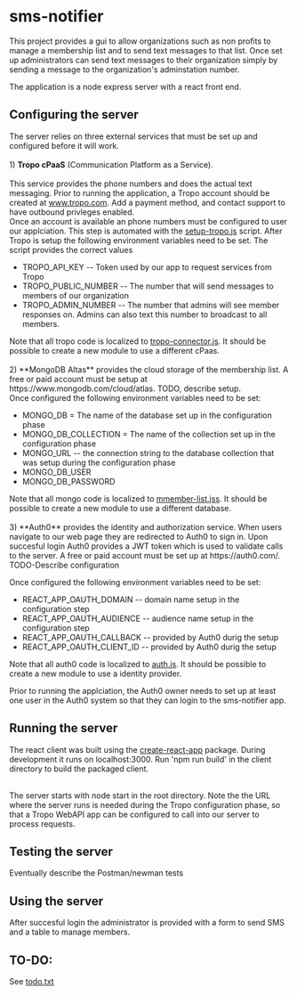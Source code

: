 # sms-notifier

This project provides a gui to allow organizations such as non profits to manage a membership list and to send text messages to that list.  Once set up administrators can send text messages to their organization simply by sending a message to the organization's adminstation number.

The application is a node express server with a react front end.

## Configuring the server

The server relies on three external services that must be set up and configured before it will work.<br>
<br> 1) **Tropo cPaaS** (Communication Platform as a Service).   
<br> This service provides the phone numbers and does the actual text messaging.   Prior to running the application, a Tropo account should be created at www.tropo.com.  Add a payment method, and contact support to have outbound privleges enabled.
<br> Once an account is available an phone numbers must be configured to user our applciation.   This step is automated with the <a href='./scripts/setup-tropo.js'> setup-tropo.js</a> script.   After Tropo is setup the following environment variables need to be set.  The script provides the correct values
<ul>
<li>TROPO_API_KEY -- Token used by our app to request services from Tropo
<li>TROPO_PUBLIC_NUMBER -- The number that will send messages to members of our organization
<li>TROPO_ADMIN_NUMBER -- The number that admins will see member responses on.  Admins can also text this number to broadcast to all members.
</ul>
Note that all tropo code is localized to <a href='./tropo-connector.js'>tropo-connector.js</a>.   It should be possible to create a new module to use a different cPaas.<br>

<br>
2) **MongoDB Altas** provides the cloud storage of the membership list.  A free or paid account must be setup at https://www.mongodb.com/cloud/atlas.  TODO, describe setup.  
<br>Once configured the following environment variables need to be set:
<ul>
<li>MONGO_DB = The name of the database set up in the configuration phase
<li>MONGO_DB_COLLECTION = The name of the collection set up in the configuration phase
<li>MONGO_URL -- the connection string to the database collection that was setup during the configuration phase
<li>MONGO_DB_USER 
<li>MONGO_DB_PASSWORD
</ul>
Note that all mongo code is localized to <a href='./member-list.js'>mmember-list.jss</a>.   It should be possible to create a new module to use a different database.<br>

<br>
3) **Auth0** provides the identity and authorization service.   When users navigate to our web page they are redirected to Auth0 to sign in.   Upon succesful login Auth0 provides a JWT token which is used to validate calls to the server.   A free or paid account must be set up at https://auth0.com/.   TODO-Describe configuration<br>

Once configured the following environment variables need to be set:
<ul>
<li>REACT_APP_OAUTH_DOMAIN -- domain name setup in the configuration step
<li>REACT_APP_OAUTH_AUDIENCE -- audience name setup in the configuration step
<li>REACT_APP_OAUTH_CALLBACK -- provided by Auth0 durig the setup
<li>REACT_APP_OAUTH_CLIENT_ID -- provided by Auth0 durig the setup
</ul>
Note that all auth0 code is localized to <a href='./client/src/auth.js'>auth.js</a>.   It should be possible to create a new module to use a identity provider.<br>

Prior to running the applciation, the Auth0 owner needs to set up at least one user in the Auth0 system so that they can login to the sms-notifier app.

## Running the server

The react client was built using the <a href='https://github.com/facebookincubator/create-react-app'>create-react-app</a> package.   During development it runs on localhost:3000.  Run 'npm run build' in the client directory to build the packaged client.

<br>The server starts with node start in the root directory.  Note the the URL where the server runs is needed during the Tropo configuration phase, so that a Tropo WebAPI app can be configured to call into our server to process requests.

## Testing the server

Eventually describe the Postman/newman tests

## Using the server

After succesful login the administrator is provided with a form to send SMS and a table to manage members.

## TO-DO:

See <a href='./todo.txt'>todo.txt</a>